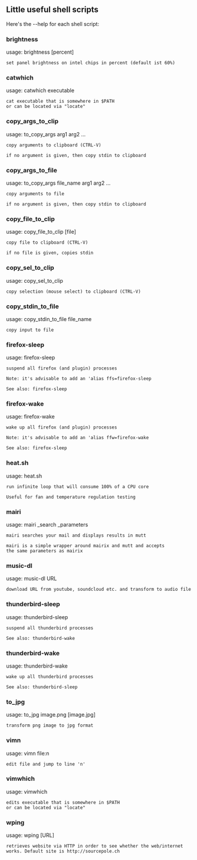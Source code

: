 ## Little useful shell scripts

Here's the --help for each shell script:

### brightness

usage: brightness [percent]

    set panel brightness on intel chips in percent (default ist 60%)

### catwhich

usage: catwhich executable

    cat executable that is somewhere in $PATH
    or can be located via "locate"

### copy_args_to_clip

usage: to_copy_args arg1 arg2 ...

    copy arguments to clipboard (CTRL-V)

    if no argument is given, then copy stdin to clipboard

### copy_args_to_file

usage: to_copy_args file_name arg1 arg2 ...

    copy arguments to file

    if no argument is given, then copy stdin to clipboard

### copy_file_to_clip

usage: copy_file_to_clip [file]

    copy file to clipboard (CTRL-V)

    if no file is given, copies stdin

### copy_sel_to_clip

usage: copy_sel_to_clip

    copy selection (mouse select) to clipboard (CTRL-V)

### copy_stdin_to_file

usage: copy_stdin_to_file file_name

    copy input to file

### firefox-sleep

usage: firefox-sleep

    suspend all firefox (and plugin) processes

    Note: it's advisable to add an 'alias ffs=firefox-sleep

    See also: firefox-sleep

### firefox-wake

usage: firefox-wake

    wake up all firefox (and plugin) processes

    Note: it's advisable to add an 'alias ffw=firefox-wake

    See also: firefox-sleep

### heat.sh

usage: heat.sh

    run infinite loop that will consume 100% of a CPU core

    Useful for fan and temperature regulation testing

### mairi

usage: mairi _search _parameters

    mairi searches your mail and displays results in mutt

    mairi is a simple wrapper around mairix and mutt and accepts
    the same parameters as mairix

### music-dl

usage: music-dl URL

    download URL from youtube, soundcloud etc. and transform to audio file

### thunderbird-sleep

usage: thunderbird-sleep

    suspend all thunderbird processes

    See also: thunderbird-wake

### thunderbird-wake

usage: thunderbird-wake

    wake up all thunderbird processes

    See also: thunderbird-sleep

### to_jpg

usage: to_jpg image.png [image.jpg]

    transform png image to jpg format

### vimn

usage: vimn file:n

    edit file and jump to line 'n'

### vimwhich

usage: vimwhich

    edits executable that is somewhere in $PATH
    or can be located via "locate"

### wping

usage: wping [URL]

    retrieves website via HTTP in order to see whether the web/internet
    works. Default site is http://sourcepole.ch

